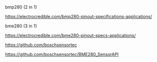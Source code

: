 bmp280 (2 in 1)

https://electrocredible.com/bmp280-pinout-specifications-applications/


bme280 (3 in 1)

https://electrocredible.com/bme280-pinout-specs-applications/

https://github.com/boschsensortec

https://github.com/boschsensortec/BME280_SensorAPI